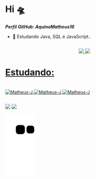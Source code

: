 # Hi 🛸


***Perfil GitHub: AquinoMatheus16***

- 🌱 Estudando Java, SQL e JavaScript..

##

<div align="center">
  <a href="https://github.com/AquinoMatheus16">
  <img height="180em" src="https://github-readme-stats.vercel.app/api?username=AquinoMatheus16&show_icons=true&theme=tokyonight&include_all_commits=true&count_private=true"/>
  <img height="180em" src="https://github-readme-stats.vercel.app/api/top-langs/?username=AquinoMatheus16&layout=compact&langs_count=7&theme=radical"/>
</div>

##

# Estudando:

<div style="display: inline_block"><br>
  <img align="center" alt="Matheus-J" height="100" width="100" src="https://cdn.jsdelivr.net/gh/devicons/devicon/icons/java/java-plain-wordmark.svg">
  
<!--  <img align="center" alt="Matheus-J" height="100" width="100" src="https://cdn.jsdelivr.net/gh/devicons/devicon/icons/mysql/mysql-original-wordmark.svg" /> -->
            
  <img align="center" alt="Matheus-J" height="100" width="100" src="https://cdn.jsdelivr.net/gh/devicons/devicon/icons/postgresql/postgresql-original-wordmark.svg" />
  
  <img align="center" alt="Matheus-J" height="100" width="100" src="https://cdn.jsdelivr.net/gh/devicons/devicon/icons/javascript/javascript-plain.svg" />
          
</div>

##

<div>

<!-- <a href="https://discord.gg/wagxzStdcR" target="_blank"><img src="https://img.shields.io/badge/Discord-7289DA?style=for-the-badge&logo=discord&logoColor=white" target="_blank"></a> -->
  <a href = "mailto:matheus.aquino1.618@gmail.com"><img src="https://img.shields.io/badge/-Gmail-%23333?style=for-the-badge&logo=gmail&logoColor=white" target="_blank"></a>
  <a href="https://www.linkedin.com/in/*************" target="_blank"><img src="https://img.shields.io/badge/-LinkedIn-%230077B5?style=for-the-badge&logo=linkedin&logoColor=white" target="_blank"></a> 

<div/>
  
  ![snake gif](https://github.com/AquinoMatheus16/AquinoMatheus16/blob/output/github-contribution-grid-snake.svg)
  
